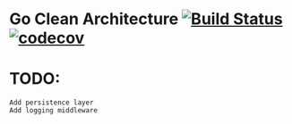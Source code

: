 # Go Clean Architecture  [![Build Status](https://travis-ci.org/azbshiri/reinigen.svg?branch=master)](https://travis-ci.org/azbshiri/reinigen) [![codecov](https://codecov.io/gh/azbshiri/reinigen/branch/master/graph/badge.svg)](https://codecov.io/gh/azbshiri/reinigen)

# TODO:
    Add persistence layer
    Add logging middleware

